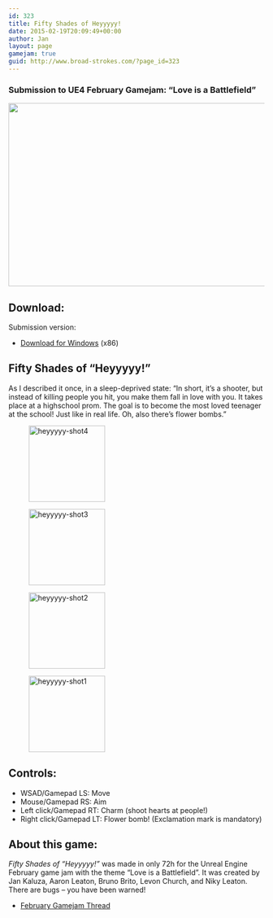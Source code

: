 ```yaml
---
id: 323
title: Fifty Shades of Heyyyyy!
date: 2015-02-19T20:09:49+00:00
author: Jan
layout: page
gamejam: true
guid: http://www.broad-strokes.com/?page_id=323
---
```

### Submission to UE4 February Gamejam: &#8220;Love is a Battlefield&#8221;

[<img class="alignnone wp-image-325 size-large" title=" " src="http://www.broad-strokes.com/wordpress/wp-content/uploads/2015/02/heyyyyy-shot1-1024x576.jpg" alt="" width="640" height="360" srcset="http://www.broad-strokes.com/wordpress/wp-content/uploads/2015/02/heyyyyy-shot1-1024x576.jpg 1024w, http://www.broad-strokes.com/wordpress/wp-content/uploads/2015/02/heyyyyy-shot1-300x169.jpg 300w, http://www.broad-strokes.com/wordpress/wp-content/uploads/2015/02/heyyyyy-shot1.jpg 1600w" sizes="(max-width: 640px) 100vw, 640px" />](http://www.broad-strokes.com/wordpress/wp-content/uploads/2015/02/heyyyyy-shot1.jpg)

## Download:

Submission version:

  * [Download for Windows](http://www.broad-strokes.com/download/heyyyyy.zip) (x86)

## Fifty Shades of &#8220;Heyyyyy!&#8221;

As I described it once, in a sleep-deprived state: &#8220;In short, it&#8217;s a shooter, but instead of killing people you hit, you make them fall in love with you. It takes place at a highschool prom. The goal is to become the most loved teenager at the school! Just like in real life. Oh, also there&#8217;s flower bombs.&#8221;

<div id='gallery-7' class='gallery galleryid-323 gallery-columns-4 gallery-size-thumbnail'>
  <figure class='gallery-item'>

  <div class='gallery-icon landscape'>
    <a href='http://www.broad-strokes.com/games/fifty-shades-of-heyyyyy/heyyyyy-shot4/#main'><img width="150" height="150" src="http://www.broad-strokes.com/wordpress/wp-content/uploads/2015/02/heyyyyy-shot4-150x150.jpg" class="attachment-thumbnail size-thumbnail" alt="heyyyyy-shot4" /></a>
  </div></figure><figure class='gallery-item'>

  <div class='gallery-icon landscape'>
    <a href='http://www.broad-strokes.com/games/fifty-shades-of-heyyyyy/heyyyyy-shot3/#main'><img width="150" height="150" src="http://www.broad-strokes.com/wordpress/wp-content/uploads/2015/02/heyyyyy-shot3-150x150.jpg" class="attachment-thumbnail size-thumbnail" alt="heyyyyy-shot3" /></a>
  </div></figure><figure class='gallery-item'>

  <div class='gallery-icon landscape'>
    <a href='http://www.broad-strokes.com/games/fifty-shades-of-heyyyyy/heyyyyy-shot2/#main'><img width="150" height="150" src="http://www.broad-strokes.com/wordpress/wp-content/uploads/2015/02/heyyyyy-shot2-150x150.jpg" class="attachment-thumbnail size-thumbnail" alt="heyyyyy-shot2" /></a>
  </div></figure><figure class='gallery-item'>

  <div class='gallery-icon landscape'>
    <a href='http://www.broad-strokes.com/games/fifty-shades-of-heyyyyy/heyyyyy-shot1/#main'><img width="150" height="150" src="http://www.broad-strokes.com/wordpress/wp-content/uploads/2015/02/heyyyyy-shot1-150x150.jpg" class="attachment-thumbnail size-thumbnail" alt="heyyyyy-shot1" /></a>
  </div></figure>
</div>

## Controls:

  * WSAD/Gamepad LS: Move
  * Mouse/Gamepad RS: Aim
  * Left click/Gamepad RT: Charm (shoot hearts at people!)
  * Right click/Gamepad LT: Flower bomb! (Exclamation mark is mandatory)

## About this game:

_Fifty Shades of &#8220;Heyyyyy!&#8221;_ was made in only 72h for the Unreal Engine February game jam with the theme &#8220;Love is a Battlefield&#8221;. It was created by Jan Kaluza, Aaron Leaton, Bruno Brito, Levon Church, and Niky Leaton. There are bugs &#8211; you have been warned!

  * [February Gamejam Thread](https://forums.unrealengine.com/showthread.php?58244-FEBRUARY-GAME-JAM-Theme-LOVE-IS-A-BATTLEFIELD&p=222687&viewfull=1#post222687)
